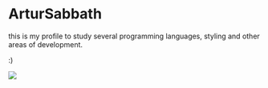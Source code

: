 # ArturSabbath

this is my profile to study several programming languages, styling and other areas of development.

:)

<img src="https://www.devbuzz.net/wp-content/uploads/2020/12/Octopus-Camera-HD-for-pc.png">
